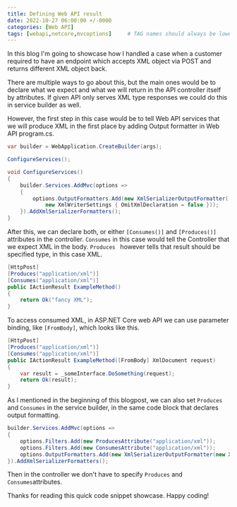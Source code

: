 ```yaml
---
title: Defining Web API result
date: 2022-10-27 06:00:00 +/-0000
categories: [Web API]
tags: [webapi,netcore,mvcoptions]     # TAG names should always be lowercase
---
```


In this blog I'm going to showcase how I handled a case when a customer required to have an endpoint which accepts XML object via POST and returns different XML object back.
 
There are multiple ways to go about this, but the main ones would be to declare what we expect and what we will return in the API controller itself by attributes. If given API only serves XML type responses we could do this in service builder as well.
 
However, the first step in this case would be to tell Web API services that we will produce XML in the first place by adding Output formatter in Web API program.cs.


```csharp
var builder = WebApplication.CreateBuilder(args);

ConfigureServices();

void ConfigureServices()
{
    builder.Services.AddMvc(options =>
    {
        options.OutputFormatters.Add(new XmlSerializerOutputFormatter(
            new XmlWriterSettings { OmitXmlDeclaration = false }));
    }).AddXmlSerializerFormatters();
}
```

After this, we can declare both, or either `[Consumes()]` and `[Produces()]` attributes in the controller. `Consumes` in this case would tell the Controller that we expect XML in the body. `Produces ` however tells that result should be specified type, in this case XML.

```csharp
[HttpPost]
[Produces("application/xml")]
[Consumes("application/xml")]
public IActionResult ExampleMethod()
{
    return Ok("fancy XML");
}
```

To access consumed XML, in ASP.NET Core web API we can use parameter binding, like `[FromBody]`, which looks like this.

```csharp
[HttpPost]
[Produces("application/xml")]
[Consumes("application/xml")]
public IActionResult ExampleMethod([FromBody] XmlDocument request)
{
    var result = _someInterface.DoSomething(request);
    return Ok(result);
}
```

As I mentioned in the beginning of this blogpost, we can also set `Produces` and `Consumes` in the service builder, in the same code block that declares output formatting.

```csharp
builder.Services.AddMvc(options =>
{
    options.Filters.Add(new ProducesAttribute("application/xml"));
    options.Filters.Add(new ConsumesAttribute("application/xml"));
    options.OutputFormatters.Add(new XmlSerializerOutputFormatter(new XmlWriterSettings{OmitXmlDeclaration = false}));
}).AddXmlSerializerFormatters();
```

Then in the controller we don't have to specify `Produces` and `Consumes`attributes.
 
Thanks for reading this quick code snippet showcase. Happy coding!
